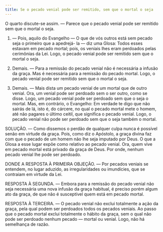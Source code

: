 ```yaml
---
title: Se o pecado venial pode ser remitido, sem que o mortal o seja
---
```


O quarto discute-se assim. — Parece que o pecado venial pode ser remitido sem que o mortal o seja.  

1. — Pois, aquilo do Evangelho — O que de vós outros está sem pecado seja o primeiro que a apedrejá- la — diz uma Glosa: Todos esses estavam em pecado mortal; pois, os veniais lhes eram perdoados pelas cerimônias da Lei. Logo, o pecado venial pode ser remitido sem que o mortal o seja.  

2. Demais. — Para a remissão do pecado venial não é necessária a infusão da graça. Mas é necessária para a remissão do pecado mortal. Logo, o pecado venial pode ser remitido sem que o mortal o seja.  

3. Demais. — Mais dista um pecado venial de um mortal que de outro venial. Ora, um venial pode ser perdoado sem o ser outro, como se disse. Logo, um pecado venial pode ser perdoado sem que o seja o mortal.  Mas, em contrário, o Evangelho: Em verdade te digo que não sairás de lá, isto é, do cárcere, no qual o pecado mortal mete o homem, até não pagares o último ceitil, que significa o pecado venial. Logo, o pecado venial não pode ser perdoado sem que o seja também o mortal.  

SOLUÇÃO. — Como dissemos o perdão de qualquer culpa nunca é possível senão em virtude da graça. Pois, como diz o Apóstolo, a graça divina faz com que o pecado de um homem não lhe seja imputado por Deus. O que a Glosa a esse lugar expõe como relativo ao pecado venial. Ora, quem vive em pecado mortal está privado da graça de Deus. Por onde, nenhum pecado venial lhe pode ser perdoado.  

DONDE A RESPOSTA À PRIMEIRA OBJEÇÃO. — Por pecados veniais se entendem, no lugar aduzido, as irregularidades ou imundícies, que se contraiam em virtude da Lei.  

RESPOSTA À SEGUNDA. — Embora para a remissão do pecado venial não seja necessária uma nova infusão da graça habitual, é preciso porém algum ato da graça, de que não é susceptível quem está em pecado mortal.  

RESPOSTA À TERCEIRA. — O pecado venial não exclui totalmente a ação da graça, pela qual podem ser perdoados todos os pecados veniais. Ao passo que o pecado mortal exclui totalmente o hábito da graça, sem o qual não pode ser perdoado nenhum pecado — mortal ou venial. Logo, não há semelhança de razão.